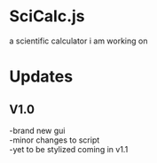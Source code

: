 # SciCalc.js
a scientific calculator i am working on

# Updates

## V1.0
-brand new gui  
-minor changes to script  
-yet to be stylized coming in v1.1  
